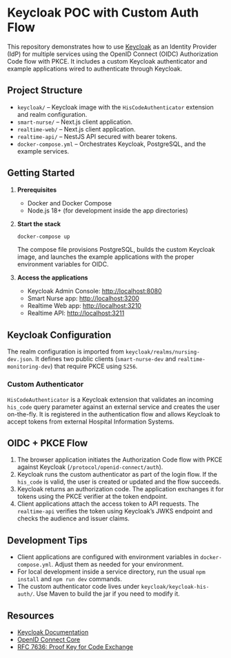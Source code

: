 # Keycloak POC with Custom Auth Flow

This repository demonstrates how to use [Keycloak](https://www.keycloak.org/) as an Identity Provider (IdP) for multiple services using the OpenID Connect (OIDC) Authorization Code flow with PKCE. It includes a custom Keycloak authenticator and example applications wired to authenticate through Keycloak.

## Project Structure

- `keycloak/` – Keycloak image with the `HisCodeAuthenticator` extension and realm configuration.
- `smart-nurse/` – Next.js client application.
- `realtime-web/` – Next.js client application.
- `realtime-api/` – NestJS API secured with bearer tokens.
- `docker-compose.yml` – Orchestrates Keycloak, PostgreSQL, and the example services.

## Getting Started

1. **Prerequisites**
   - Docker and Docker Compose
   - Node.js 18+ (for development inside the app directories)

2. **Start the stack**

   ```bash
   docker-compose up
   ```

   The compose file provisions PostgreSQL, builds the custom Keycloak image, and launches the example applications with the proper environment variables for OIDC.

3. **Access the applications**
   - Keycloak Admin Console: <http://localhost:8080>
   - Smart Nurse app: <http://localhost:3200>
   - Realtime Web app: <http://localhost:3210>
   - Realtime API: <http://localhost:3211>

## Keycloak Configuration

The realm configuration is imported from `keycloak/realms/nursing-dev.json`. It defines two public clients (`smart-nurse-dev` and `realtime-monitoring-dev`) that require PKCE using `S256`.

### Custom Authenticator

`HisCodeAuthenticator` is a Keycloak extension that validates an incoming `his_code` query parameter against an external service and creates the user on-the-fly. It is registered in the authentication flow and allows Keycloak to accept tokens from external Hospital Information Systems.

## OIDC + PKCE Flow

1. The browser application initiates the Authorization Code flow with PKCE against Keycloak (`/protocol/openid-connect/auth`).
2. Keycloak runs the custom authenticator as part of the login flow. If the `his_code` is valid, the user is created or updated and the flow succeeds.
3. Keycloak returns an authorization code. The application exchanges it for tokens using the PKCE verifier at the token endpoint.
4. Client applications attach the access token to API requests. The `realtime-api` verifies the token using Keycloak’s JWKS endpoint and checks the audience and issuer claims.

## Development Tips

- Client applications are configured with environment variables in `docker-compose.yml`. Adjust them as needed for your environment.
- For local development inside a service directory, run the usual `npm install` and `npm run dev` commands.
- The custom authenticator code lives under `keycloak/keycloak-his-auth/`. Use Maven to build the jar if you need to modify it.

## Resources

- [Keycloak Documentation](https://www.keycloak.org/documentation)
- [OpenID Connect Core](https://openid.net/specs/openid-connect-core-1_0.html)
- [RFC 7636: Proof Key for Code Exchange](https://www.rfc-editor.org/rfc/rfc7636)

